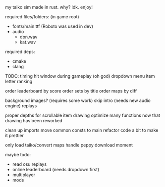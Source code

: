 my taiko sim made in rust. why? idk. enjoy!

required files/folders: (in game root)
 - fonts/main.ttf (Roboto was used in dev)
 - audio
    - don.wav
    - kat.wav

required deps:
 - cmake
 - clang

TODO:
timing hit window during gameplay (oh god)
dropdown menu item
letter ranking

order leaderboard by score
order sets by title
order maps by diff

background images? (requires some work)
skip intro (needs new audio engine)
replays

proper depths for scrollable item drawing
optimize many functions now that drawing has been reworked

clean up imports
move common consts to main
refactor code a bit to make it prettier

only load taiko/convert maps
handle peppy download moment


maybe todo:
 - read osu replays
 - online leaderboard (needs dropdown first)
 - multiplayer
 - mods